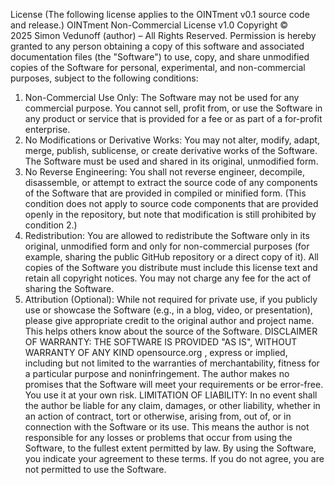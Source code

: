 License
(The following license applies to the OINTment v0.1 source code and release.) OINTment Non-Commercial License v1.0
Copyright © 2025 Simon Vedunoff (author) – All Rights Reserved. Permission is hereby granted to any person obtaining a copy of this software and associated documentation files (the "Software") to use, copy, and share unmodified copies of the Software for personal, experimental, and non-commercial purposes, subject to the following conditions:
  1.  Non-Commercial Use Only: The Software may not be used for any commercial purpose. You cannot sell, profit from, or use the Software in any product or service that is provided for a fee or as part of a for-profit enterprise.
  2.  No Modifications or Derivative Works: You may not alter, modify, adapt, merge, publish, sublicense, or create derivative works of the Software. The Software must be used and shared in its original, unmodified form.
  3.  No Reverse Engineering: You shall not reverse engineer, decompile, disassemble, or attempt to extract the source code of any components of the Software that are provided in compiled or minified form. (This condition does not apply to source code components that are provided openly in the repository, but note that modification is still prohibited by condition 2.)
  4.  Redistribution: You are allowed to redistribute the Software only in its original, unmodified form and only for non-commercial purposes (for example, sharing the public GitHub repository or a direct copy of it). All copies of the Software you distribute must include this license text and retain all copyright notices. You may not charge any fee for the act of sharing the Software.
  5.  Attribution (Optional): While not required for private use, if you publicly use or showcase the Software (e.g., in a blog, video, or presentation), please give appropriate credit to the original author and project name. This helps others know about the source of the Software.
DISCLAIMER OF WARRANTY: THE SOFTWARE IS PROVIDED "AS IS", WITHOUT WARRANTY OF ANY KIND
opensource.org
, express or implied, including but not limited to the warranties of merchantability, fitness for a particular purpose and noninfringement. The author makes no promises that the Software will meet your requirements or be error-free. You use it at your own risk. LIMITATION OF LIABILITY: In no event shall the author be liable for any claim, damages, or other liability, whether in an action of contract, tort or otherwise, arising from, out of, or in connection with the Software or its use. This means the author is not responsible for any losses or problems that occur from using the Software, to the fullest extent permitted by law. By using the Software, you indicate your agreement to these terms. If you do not agree, you are not permitted to use the Software.
